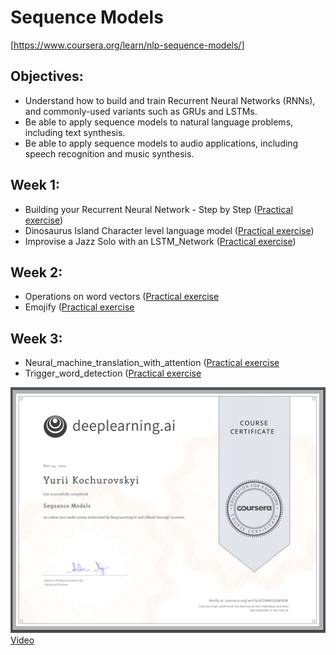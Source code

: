 # Sequence Models
[https://www.coursera.org/learn/nlp-sequence-models/]

## Objectives:
- Understand how to build and train Recurrent Neural Networks (RNNs), and commonly-used variants such as GRUs and LSTMs.
- Be able to apply sequence models to natural language problems, including text synthesis. 
- Be able to apply sequence models to audio applications, including speech recognition and music synthesis.

## Week 1:
  - Building your Recurrent Neural Network - Step by Step ([Practical exercise](https://github.com/Kochurovskyi/Deep_Neural_Network_Projects/blob/main/Courses%20(COURSERA)/5.%20Sequence%20Models/Week%201/Building%20a%20Recurrent%20Neural%20Network%20-%20Step%20by%20Step/Building_a_Recurrent_Neural_Network_Step_by_Step_v3b.ipynb))
  - Dinosaurus Island Character level language model ([Practical exercise](https://github.com/Kochurovskyi/Deep_Neural_Network_Projects/blob/main/Courses%20(COURSERA)/5.%20Sequence%20Models/Week%201/Dinosaur%20Island%20--%20Character-level%20language%20model/Dinosaurus_Island_Character_level_language_model_final_v3b.ipynb))
  - Improvise a Jazz Solo with an LSTM_Network ([Practical exercise](https://github.com/Kochurovskyi/Deep_Neural_Network_Projects/blob/main/Courses%20(COURSERA)/5.%20Sequence%20Models/Week%201/Jazz%20improvisation%20with%20LSTM/Improvise_a_Jazz_Solo_with_an_LSTM_Network_v3a.ipynb))
  
## Week 2:
  - Operations on word vectors ([Practical exercise](https://github.com/Kochurovskyi/Deep_Neural_Network_Projects/blob/main/Courses%20(COURSERA)/5.%20Sequence%20Models/Week%202/Word%20Vector%20Representation/Operations_on_word_vectors_v2a.ipynb)
  - Emojify ([Practical exercise](https://github.com/Kochurovskyi/Deep_Neural_Network_Projects/blob/main/Courses%20(COURSERA)/5.%20Sequence%20Models/Week%202/Emojify/Emojify_v2a.ipynb)
  
## Week 3:
  - Neural_machine_translation_with_attention ([Practical exercise](https://github.com/Kochurovskyi/Deep_Neural_Network_Projects/blob/main/Courses%20(COURSERA)/5.%20Sequence%20Models/Week%203/Machine%20Translation/Neural_machine_translation_with_attention_v4a.ipynb)
  - Trigger_word_detection ([Practical exercise](https://github.com/Kochurovskyi/Deep_Neural_Network_Projects/blob/main/Courses%20(COURSERA)/5.%20Sequence%20Models/Week%203/Trigger%20word%20detection/Trigger_word_detection_v1a.ipynb)
  

![Cert.](https://github.com/Kochurovskyi/Deep_Neural_Network_Projects/blob/main/Courses%20(COURSERA)/5.%20Sequence%20Models/cert.png)
[Video](https://www.youtube.com/watch?v=_i3aqgKVNQI&list=PLkDaE6sCZn6F6wUI9tvS_Gw1vaFAx6rd6&index=1)
